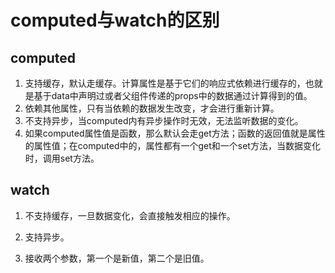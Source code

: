 # computed与watch的区别

## computed

1. 支持缓存，默认走缓存。计算属性是基于它们的响应式依赖进行缓存的，也就是基于data中声明过或者父组件传递的props中的数据通过计算得到的值。
2. 依赖其他属性，只有当依赖的数据发生改变，才会进行重新计算。
3. 不支持异步，当computed内有异步操作时无效，无法监听数据的变化。
4. 如果computed属性值是函数，那么默认会走get方法；函数的返回值就是属性的属性值；在computed中的，属性都有一个get和一个set方法，当数据变化时，调用set方法。

## watch

1. 不支持缓存，一旦数据变化，会直接触发相应的操作。

2. 支持异步。

3. 接收两个参数，第一个是新值，第二个是旧值。

   